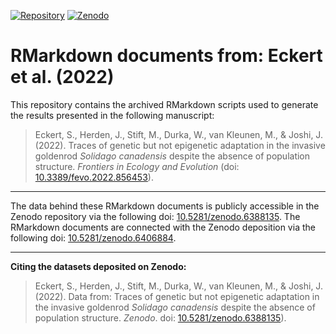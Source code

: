 [![Repository](https://zenodo.org/badge/470240336.svg)](https://zenodo.org/badge/latestdoi/470240336) 
[![Zenodo](https://zenodo.org/badge/DOI/10.5281/zenodo.6388135.svg)](https://doi.org/10.5281/zenodo.6388135)

# RMarkdown documents from: Eckert et al. (2022)

This repository contains the archived RMarkdown scripts used to generate the results presented in the following manuscript:
>Eckert, S., Herden, J., Stift, M., Durka, W., van Kleunen, M., \& Joshi, J. (2022). Traces of genetic but not epigenetic adaptation in the invasive goldenrod _Solidago canadensis_ despite the absence of population structure. _Frontiers in Ecology and Evolution_ (doi: [10.3389/fevo.2022.856453](https://www.doi.org/10.3389/fevo.2022.856453)).

---

The data behind these RMarkdown documents is publicly accessible in the Zenodo repository via the following doi: [10.5281/zenodo.6388135](https://www.doi.org/10.5281/zenodo.6388135). The RMarkdown documents are connected with the Zenodo deposition via the following doi: [10.5281/zenodo.6406884](https://www.doi.org/10.5281/zenodo.6406884).

---

**Citing the datasets deposited on Zenodo:**
>Eckert, S., Herden, J., Stift, M., Durka, W., van Kleunen, M., \& Joshi, J. (2022). Data from: Traces of genetic but not epigenetic adaptation in the invasive goldenrod _Solidago canadensis_ despite the absence of population structure. *Zenodo*. doi: [10.5281/zenodo.6388135](https://www.doi.org/10.5281/zenodo.6388135)).
